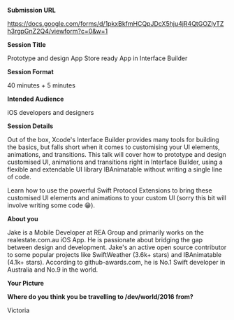 **Submission URL**

https://docs.google.com/forms/d/1pkxBkfmHCQpJDcX5hju4jR4QtGOZlyTZh3rgpGnZ2Q4/viewform?c=0&w=1

**Session Title**

Prototype and design App Store ready App in Interface Builder

**Session Format**

40 minutes + 5 minutes

**Intended Audience**

iOS developers and designers

**Session Details**

Out of the box, Xcode's Interface Builder provides many tools for building the basics, but falls short when it comes to customising your UI elements, animations, and transitions. This talk will cover how to prototype and design customised UI, animations and transitions right in Interface Builder, using a flexible and extendable UI library IBAnimatable without writing a single line of code.

Learn how to use the powerful Swift Protocol Extensions to bring these customised UI elements and animations to your custom UI (sorry this bit will involve writing some code 😁).

**About you**

Jake is a Mobile Developer at REA Group and primarily works on the realestate.com.au iOS App. He is passionate about bridging the gap between design and development. Jake's an active open source contributor to some popular projects like SwiftWeather (3.6k+ stars) and IBAnimatable (4.1k+ stars). According to github-awards.com, he is No.1 Swift developer in Australia and No.9 in the world.

**Your Picture**


**Where do you think you be travelling to /dev/world/2016 from?**

Victoria
